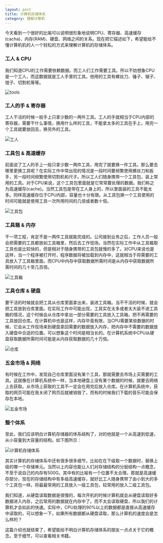 ```yaml
---
layout: post
title: 计算机存储体系
category: 理解计算机
---
```



今天看到一个很好的比喻可以说明很形象地说明CPU、寄存器、高速缓存(cacha)、内存(RAM)、硬盘、网络之间的关系。现在把它描述如下，希望能给不懂计算机机的人一个轻松的方式来理解计算机的存储体系。

### 工人 & CPU

我们知道CPU的工作需要依赖数据。而工人们工作需要工具。所以不妨想象CPU是一个工人，而这数据就是工人手里的工具。他用的工具有螺丝刀、锤子、锯子、钳子、切割机等等。


![tools](https://wangyu-name.oss-cn-hangzhou.aliyuncs.com/2015-05-01/tools.jpg)

### 工人的手 & 寄存器

工人干活的时候一般手上只拿少数的一两件工具。工人的手就相当于CPU内部的寄存器，需要干什么事情，换用什么样的工具，不能拿太多的工具在手上，用完一个工具就要放回去，换另外的工具。

![工人](https://wangyu-name.oss-cn-hangzhou.aliyuncs.com/2015-05-01/worker.jpg)

### 工具包 & 高速缓存

前面说了工人的手上一般只拿少数一两件工具，用完了就要换一件工具。那么要去哪里更换工具呢？在实际工作中常出现的情况是一段时间要频繁使用螺丝刀和扳手，另一段时间频繁使用切割机和尺子。所以工人们随身携带一个工具包，装上常用的工具。对于CPU来说，这个工具包里面就是它常常要处理的数据。我们称之为高速缓存(cache)。当然工具包是带在工人身上的，所以里面装的工具不能太多。同样高速缓存位于CPU内部，容量也十分有限。从工具包换一个工具使用的时间可能就是使用工具一次所用时间的几倍或者数十倍。

![工具包](https://wangyu-name.oss-cn-hangzhou.aliyuncs.com/2015-05-01/toolsbox.jpg)

### 工具箱 & 内存

干一项工程，肯定不是一两件工具就能完成的。公司接到业务之后，工作人员一般会把需要的工具都放如工具箱里，然后去工作现场。当然在实际工作中从工具箱取工具也是比较快的，但是相对于随身携带的工具包就慢的多了。对CPU来说也是这样，当一个程序被打开时，程序数据将被加载到内存中，这就相当于将需要的工具放入了工具箱里面。而CPU中内存中获取数据所需时间是从内存中获取数据所需时间的几十至几百倍。

![工具箱](https://wangyu-name.oss-cn-hangzhou.aliyuncs.com/2015-05-01/toolsbox2.jpg)

### 工具仓库 & 硬盘

要干活的时候就会把工具从仓库里面拿出来，装进工具箱。当不干活的时候，就会把工具放到仓库里面。在实际工作中可能出现，工具实在太多或者太大装不进工具箱的情况，这个时候会从仓库中拿出一部分需要的工具放入工具箱，把不再需要的工具放回仓库。在计算机中也是这样，内存毕竟有限，当CPU需要某些数据的时候，它会从工作现场来到硬盘拿回需要的数据放入内存，把内存中不需要的数据放入硬盘中合适的位置。可以想象这个时间是相当长的。在计算机系统中CPU从硬盘获取数据所需时间可能是从内存获取数据的几十万倍。

![仓库](https://wangyu-name.oss-cn-hangzhou.aliyuncs.com/2015-05-01/cangku4.jpg)


### 五金市场 & 网络

有时候在工作中，发现自己仓库里面没有某个工具，那就需要去市场上买需要的工具。这就像在计算机系统中一样，当本地硬盘上没有某个数据的时候，就要去网络上去获取。从市场上获取的工具不一定会在用完后放入仓库。在计算机系统中，获取的网页可能在我关闭了网页后就被销毁了，而有的时候我们下载的音乐可能会保存在本地。

![五金市场](https://wangyu-name.oss-cn-hangzhou.aliyuncs.com/2015-05-01/market.jpg)


### 整个体系

至此，我们应该明白计算机存储器的体系结构了，对的他就是一个从高速到低速，从小容量到大容量的结构。如下图所示：

![计算机存储体系](https://wangyu-name.oss-cn-hangzhou.aliyuncs.com/2015-05-01/arc.jpg)

其实计算机的存储体系中还有很多很多细节，比如在在下级取一个数据时，替换上级的哪一个存储单元。当然以上内容也能让人们对存储结构的分层结构一点概念，不至于说自己的内存有500G。其中有的比喻有一个位置不太合理，那就是高速缓存部分，现在的存储结构中有多级高速缓存，就好比工人随身携带了由小到大的多个工具包一样。将最最常用的工具放入一级工具包，较常用的放入二级工具包。

我们知道，从硬盘读取数据是很慢的，每次开机的时候计算机就会从硬盘读取好多数据进入内存，之后常用的数据就在内存中了。而不太会读取硬盘，所以我们的计算机才会如此的快速。实际中，CPU处理的90%以上的数据都是直接从高速缓存中读取的，可以想象一下，如果所有数据都从硬盘读取，那么计算机的速度会是怎么样的？

这篇介绍也就结束了，希望能给不明白计算机存储体系的朋友一点点关于它的概念。至于细节，可以查看相关书籍。